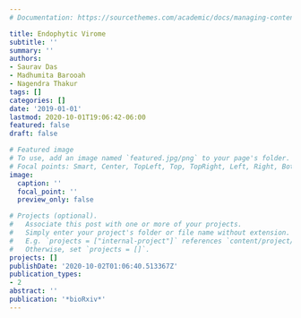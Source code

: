 ```yaml
---
# Documentation: https://sourcethemes.com/academic/docs/managing-content/

title: Endophytic Virome
subtitle: ''
summary: ''
authors:
- Saurav Das
- Madhumita Barooah
- Nagendra Thakur
tags: []
categories: []
date: '2019-01-01'
lastmod: 2020-10-01T19:06:42-06:00
featured: false
draft: false

# Featured image
# To use, add an image named `featured.jpg/png` to your page's folder.
# Focal points: Smart, Center, TopLeft, Top, TopRight, Left, Right, BottomLeft, Bottom, BottomRight.
image:
  caption: ''
  focal_point: ''
  preview_only: false

# Projects (optional).
#   Associate this post with one or more of your projects.
#   Simply enter your project's folder or file name without extension.
#   E.g. `projects = ["internal-project"]` references `content/project/deep-learning/index.md`.
#   Otherwise, set `projects = []`.
projects: []
publishDate: '2020-10-02T01:06:40.513367Z'
publication_types:
- 2
abstract: ''
publication: '*bioRxiv*'
---
```


